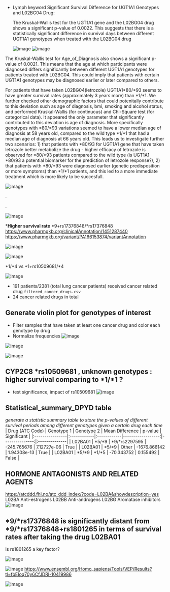 
* Lymph keyword
Significant Survival Difference for UGT1A1 Genotypes and L02BG04 Drug:

    The Kruskal-Wallis test for the UGT1A1 gene and the L02BG04 drug shows a significant p-value of 0.0022.
    This suggests that there is a statistically significant difference in survival days between different UGT1A1 genotypes when treated with the L02BG04 drug

    ![image](https://github.com/user-attachments/assets/d32df9c0-97dc-47e5-8c3f-c54fa44dff6c)
  ![image](https://github.com/user-attachments/assets/13a5139d-ee34-4976-b460-0d53aa0e4375)

The Kruskal-Wallis test for Age_of_Diagnosis also shows a significant p-value of 0.0021. This means that the age at which participants were diagnosed differs significantly between different UGT1A1 genotypes for patients treated with L02BG04.
This could imply that patients with certain UGT1A1 genotypes may be diagnosed earlier or later compared to others.

For patients that have taken L02BG04(letrozole) UGT1A1*80/*93 seems to have greater survival rates (approximately 3 years more) than *1/*1.
We further checked other demographic factors that could potenitally contribute to this deviation such as age of diagnosis, bmi, smoking and alcohol status, and performed Kruskal-Wallis (for continuous) and Chi-Square test (for categorical data). It appeared the only parameter that significantly contributed to this deviation is age of diagnosis. More specifically genotypes with *80/*93 variations seemed to have a lower median age of diagnosis at 58 years old, compared to the wild type *1/*1 that had a median age of diagnosis at 66 years old. This leads us to investigate further two scenarios: 1) that patients with *80/93 for UGT1A1 gene that have taken letrozole better metabolize the drug - higher efficacy of letrozole is observed for *80/*93 patients compared to the wild type (is UGT1A1 *80/93 a potential biomarker for the prediction of letrozole response?), 2) that patients with *80/*93 were diagnosed earlier (genetic predisposition or more symptoms) than *1/*1 patients, and this led to a more immediate treatment which is more likely to be succesfull. 

 ![image](https://github.com/user-attachments/assets/6ede6758-2927-4311-8ae5-9a08ae1f22d1)





.





.

![image](https://github.com/user-attachments/assets/8712e406-799f-42ab-89ec-b08f86673fe1)


***Higher survival rate** *9+rs17376848/*rs17376848 
https://www.pharmgkb.org/clinicalAnnotation/1451287440
https://www.pharmgkb.org/variant/PA166153874/variantAnnotation

![image](https://github.com/user-attachments/assets/c0b36b3b-8c72-49a4-bb00-40f0178b70cd)

![image](https://github.com/user-attachments/assets/4c1273b9-b340-41c7-ac04-fe388413bf95)



*1/*4 vs *1+rs10509681/*4

![image](https://github.com/user-attachments/assets/e293193e-510e-4c5a-be85-43bc8f202116)




* 191 patients/2381 (total lung cancer patients) received cancer related drug `filtered_cancer_drugs.csv`
* 24 cancer related drugs in total


## Generate violin plot for genotypes of interest
* Filter samples that have taken at least one cancer drug and color each genotype by drug
* Normalize frequencies
![image](https://github.com/user-attachments/assets/d1bc6bac-13b4-4fdf-9f51-7a5fa7e6e221)


![image](https://github.com/user-attachments/assets/6d21ba9f-5872-4647-8ecd-bc09d29480c9)

![image](https://github.com/user-attachments/assets/24a55093-75f2-47c0-9f53-dce9d456a4c1)


## CYP2C8 *rs10509681 , unknown genotypes : higher survival comparing to *1/*1 ?
  * test significance, impact of rs10509681
![image](https://github.com/user-attachments/assets/88d93376-ceb8-46de-a609-03e73f0022f8)

## Statistical_summary_DPYD table
_generate a statistic summary table to store the p-values of different survival periods among different genotypes given a certain drug each time_
| Drug (ATC Code) | Genotype 1  | Genotype 2  |   Mean Difference |        p-value | Significant   |
|:----------------|:------------|:------------|------------------:|---------------:|:--------------|
| L02BA01         | *5/*9       | *9/*rs2297595 |       -245.765676 |  7.12727e-06   | True          |
| L02BA01         | *5/*9       | Other       |     -1676.866142   |  1.94308e-13   | True          |
| L02BA01         | *5/*9       | *1/*5       |        -70.343752 |  0.155492      | False         |


##  HORMONE ANTAGONISTS AND RELATED AGENTS
https://atcddd.fhi.no/atc_ddd_index/?code=L02BA&showdescription=yes
L02BA Anti-estrogens
L02BB Anti-androgens
L02BG Aromatase inhibitors
![image](https://github.com/user-attachments/assets/e07b7d43-5024-4a09-8c76-7676d80de91c)



 ## *9/*rs17376848 is significantly distant from *9/*rs17376848+rs1801265 in terms of survival rates after taking the drug L02BA01
 Is rs1801265 a key factor?
 
![image](https://github.com/user-attachments/assets/9ede6505-0b35-40e5-a914-b763cfff4480)

![image](https://github.com/user-attachments/assets/2f7ffefe-3aeb-414c-8f8d-cdea7787a91b)
https://www.ensembl.org/Homo_sapiens/Tools/VEP/Results?tl=fbEIoq70y6CfJDRI-10419986


![image](https://github.com/user-attachments/assets/bd756f79-a6d0-4e42-a5a6-03fa6ce73461)


